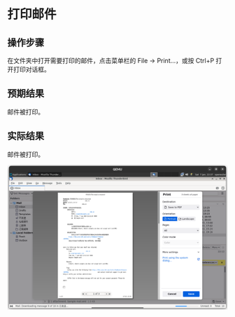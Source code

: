 # 打印邮件

## 操作步骤

在文件夹中打开需要打印的邮件，点击菜单栏的 File -> Print...，或按 Ctrl+P 打开打印对话框。

## 预期结果

邮件被打印。

## 实际结果

邮件被打印。

![邮件被打印](./img/thunderbird-print-mail.png)
